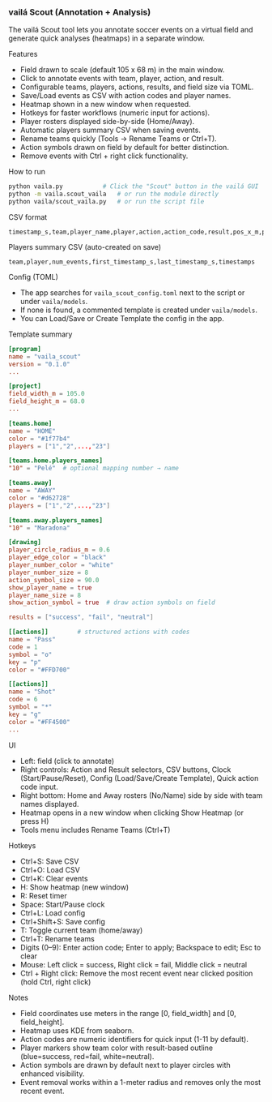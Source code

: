 ### vailá Scout (Annotation + Analysis)

The vailá Scout tool lets you annotate soccer events on a virtual field and generate quick analyses (heatmaps) in a separate window.

Features
- Field drawn to scale (default 105 x 68 m) in the main window.
- Click to annotate events with team, player, action, and result.
- Configurable teams, players, actions, results, and field size via TOML.
- Save/Load events as CSV with action codes and player names.
- Heatmap shown in a new window when requested.
- Hotkeys for faster workflows (numeric input for actions).
- Player rosters displayed side-by-side (Home/Away).
- Automatic players summary CSV when saving events.
- Rename teams quickly (Tools → Rename Teams or Ctrl+T).
- Action symbols drawn on field by default for better distinction.
- Remove events with Ctrl + right click functionality.

How to run
```bash
python vaila.py           # Click the "Scout" button in the vailá GUI
python -m vaila.scout_vaila   # or run the module directly
python vaila/scout_vaila.py   # or run the script file
```

CSV format
```text
timestamp_s,team,player_name,player,action,action_code,result,pos_x_m,pos_y_m
```

Players summary CSV (auto-created on save)
```text
team,player,num_events,first_timestamp_s,last_timestamp_s,timestamps
```

Config (TOML)
- The app searches for `vaila_scout_config.toml` next to the script or under `vaila/models`.
- If none is found, a commented template is created under `vaila/models`.
- You can Load/Save or Create Template the config in the app.

Template summary
```toml
[program]
name = "vaila_scout"
version = "0.1.0"
...

[project]
field_width_m = 105.0
field_height_m = 68.0
...

[teams.home]
name = "HOME"
color = "#1f77b4"
players = ["1","2",...,"23"]

[teams.home.players_names]
"10" = "Pelé"  # optional mapping number → name

[teams.away]
name = "AWAY"
color = "#d62728"
players = ["1","2",...,"23"]

[teams.away.players_names]
"10" = "Maradona"

[drawing]
player_circle_radius_m = 0.6
player_edge_color = "black"
player_number_color = "white"
player_number_size = 8
action_symbol_size = 90.0
show_player_name = true
player_name_size = 8
show_action_symbol = true  # draw action symbols on field

results = ["success", "fail", "neutral"]

[[actions]]        # structured actions with codes
name = "Pass"
code = 1
symbol = "o"
key = "p"
color = "#FFD700"

[[actions]]
name = "Shot"
code = 6
symbol = "*"
key = "g"
color = "#FF4500"
...
```

UI
- Left: field (click to annotate)
- Right controls: Action and Result selectors, CSV buttons, Clock (Start/Pause/Reset), Config (Load/Save/Create Template), Quick action code input.
- Right bottom: Home and Away rosters (No/Name) side by side with team names displayed.
- Heatmap opens in a new window when clicking Show Heatmap (or press H)
- Tools menu includes Rename Teams (Ctrl+T)

Hotkeys
- Ctrl+S: Save CSV
- Ctrl+O: Load CSV
- Ctrl+K: Clear events
- H: Show heatmap (new window)
- R: Reset timer
- Space: Start/Pause clock
- Ctrl+L: Load config
- Ctrl+Shift+S: Save config
- T: Toggle current team (home/away)
- Ctrl+T: Rename teams
- Digits (0–9): Enter action code; Enter to apply; Backspace to edit; Esc to clear
- Mouse: Left click = success, Right click = fail, Middle click = neutral
- Ctrl + Right click: Remove the most recent event near clicked position (hold Ctrl, right click)

Notes
- Field coordinates use meters in the range [0, field_width] and [0, field_height].
- Heatmap uses KDE from seaborn.
- Action codes are numeric identifiers for quick input (1-11 by default).
- Player markers show team color with result-based outline (blue=success, red=fail, white=neutral).
- Action symbols are drawn by default next to player circles with enhanced visibility.
- Event removal works within a 1-meter radius and removes only the most recent event.


